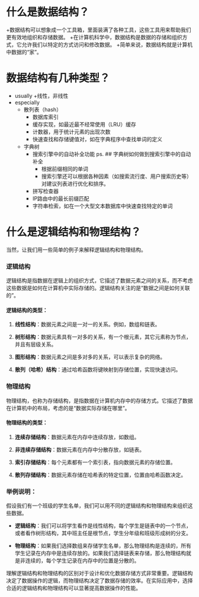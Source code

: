 # 什么是数据结构？
+数据结构可以想象成一个工具箱，里面装满了各种工具，这些工具用来帮助我们更有效地组织和存储数据。
+在计算机科学中，数据结构是数据的存储和组织方式，它允许我们以特定的方式访问和修改数据。
+简单来说，数据结构就是计算机中数据的“家”。

# 数据结构有几种类型？
+ usually
  +线性，非线性
+ especially
  + 散列表（hash）
    + 数据库索引
    + 缓存实现，如最近最不经常使用（LRU）缓存
    + 计数器，用于统计元素的出现次数
    + 快速查找和存储键值对，如在字典程序中查找单词的定义
  + 字典树
    + 搜索引擎中的自动补全功能
      ps. ## 字典树如何做到搜索引擎中的自动补全
      + 根据前缀相同的单词
      + 搜索引擎还可以根据各种因素（如搜索流行度、用户搜索历史等）对建议列表进行优化和排序。
    + 拼写检查器
    + IP路由中的最长前缀匹配
    + 字符串检索，如在一个大型文本数据库中快速查找特定的单词


# 什么是逻辑结构和物理结构？
当然，让我们用一些简单的例子来解释逻辑结构和物理结构。

### 逻辑结构

逻辑结构是指数据在逻辑上的组织方式，它描述了数据元素之间的关系，而不考虑这些数据是如何在计算机中实际存储的。逻辑结构关注的是“数据之间是如何关联的”。

#### 逻辑结构的类型：

1. **线性结构**：数据元素之间是一对一的关系。例如，数组和链表。

2. **树形结构**：数据元素具有一对多的关系，有一个根元素，其它元素称为节点，并且有层级关系。

3. **图形结构**：数据元素之间是多对多的关系，可以表示复杂的网络。

4. **散列（哈希）结构**：通过哈希函数将键映射到存储位置，实现快速访问。

### 物理结构

物理结构，也称为存储结构，是指数据在计算机内存中的存储方式。它描述了数据在计算机中的布局，考虑的是“数据实际存储在哪里”。

#### 物理结构的类型：

1. **连续存储结构**：数据元素在内存中连续存放，如数组。

2. **非连续存储结构**：数据元素在内存中分散存放，如链表。

3. **索引存储结构**：每个元素都有一个索引表，指向数据元素的存储位置。

4. **散列存储结构**：数据元素存储在哈希表的特定位置，位置由哈希函数决定。

### 举例说明：

假设我们有一个班级的学生名单，我们可以用不同的逻辑结构和物理结构来组织这些数据。

+ **逻辑结构**：我们可以将学生看作是线性结构，每个学生是链表中的一个节点，或者看作树形结构，其中班主任是根节点，学生分年级和班级形成树的分支。

+ **物理结构**：如果我们选择数组来存储学生名单，那么物理结构是连续的，所有学生记录在内存中是连续存放的。如果我们选择链表来存储，那么物理结构就是非连续的，每个学生记录在内存中的位置是分散的。

理解逻辑结构和物理结构的区别对于设计和优化数据存储方式非常重要。逻辑结构决定了数据操作的逻辑，而物理结构决定了数据存储的效率。在实际应用中，选择合适的逻辑结构和物理结构可以显著提高数据操作的性能。
